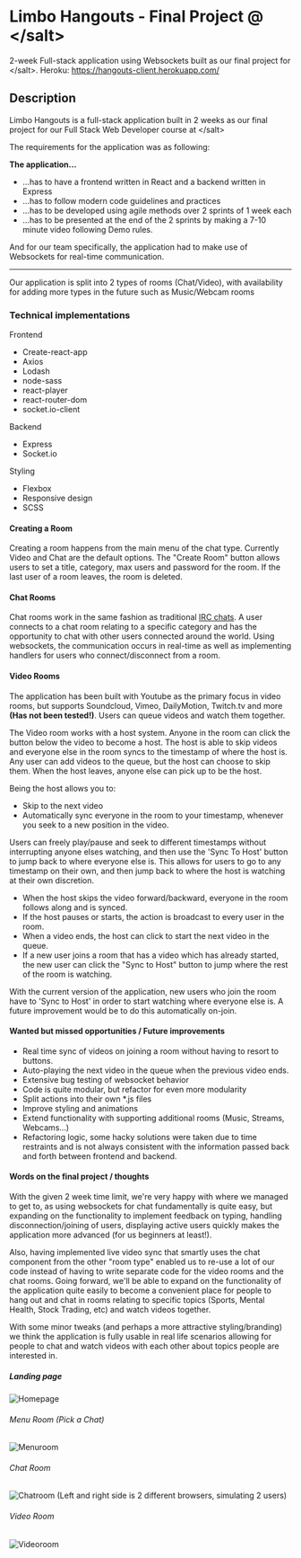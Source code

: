 # Limbo Hangouts - Final Project @ &lt;/salt&gt;
2-week Full-stack application using Websockets built as our final project for &lt;/salt&gt;.
Heroku: https://hangouts-client.herokuapp.com/

## Description

Limbo Hangouts is a full-stack application built in 2 weeks as our final project for our Full Stack Web Developer course at &lt;/salt&gt;

The requirements for the application was as following:

**The application...**

  * ...has to have a frontend written in React and a backend written in Express
  * ...has to follow modern code guidelines and practices
  * ...has to be developed using agile methods over 2 sprints of 1 week each
  * ...has to be presented at the end of the 2 sprints by making a 7-10 minute video following Demo rules.

And for our team specifically, the application had to make use of Websockets for real-time communication.

---
Our application is split into 2 types of rooms (Chat/Video), with availability for adding more types in the future such as Music/Webcam rooms

### Technical implementations

Frontend

- Create-react-app
- Axios
- Lodash 
- node-sass
- react-player
- react-router-dom
- socket.io-client

Backend

- Express
- Socket.io

Styling

- Flexbox
- Responsive design
- SCSS

#### Creating a Room

Creating a room happens from the main menu of the chat type. Currently Video and Chat are the default options. 
The "Create Room" button allows users to set a title, category, max users and password for the room. 
If the last user of a room leaves, the room is deleted.

#### Chat Rooms

Chat rooms work in the same fashion as traditional [IRC chats](https://en.wikipedia.org/wiki/Internet_Relay_Chat). A user connects to a chat room relating to a specific category and has the opportunity to chat with other users connected around the world. Using websockets, the communication occurs in real-time as well as implementing handlers for users who connect/disconnect from a room.

#### Video Rooms

The application has been built with Youtube as the primary focus in video rooms, but supports Soundcloud, Vimeo, DailyMotion, Twitch.tv and more **(Has not been tested!)**. Users can queue videos and watch them together. 

The Video room works with a host system. Anyone in the room can click the button below the video to become a host. The host is able to skip videos and everyone else in the room syncs to the timestamp of where the host is. Any user can add videos to the queue, but the host can choose to skip them. When the host leaves, anyone else can pick up to be the host.

Being the host allows you to:
- Skip to the next video
- Automatically sync everyone in the room to your timestamp, whenever you seek to a new position in the video.

Users can freely play/pause and seek to different timestamps without interrupting anyone elses watching, and then use the 'Sync To Host' button to jump back to where everyone else is. This allows for users to go to any timestamp on their own, and then jump back to where the host is watching at their own discretion.

- When the host skips the video forward/backward, everyone in the room follows along and is synced. 
- If the host pauses or starts, the action is broadcast to every user in the room. 
- When a video ends, the host can click to start the next video in the queue. 
- If a new user joins a room that has a video which has already started, the new user can click the "Sync to Host" button to jump where the rest of the room is watching.

With the current version of the application, new users who join the room have to 'Sync to Host' in order to start watching where everyone else is. A future improvement would be to do this automatically on-join.


#### Wanted but missed opportunities / Future improvements

- Real time sync of videos on joining a room without having to resort to buttons.
- Auto-playing the next video in the queue when the previous video ends.
- Extensive bug testing of websocket behavior
- Code is quite modular, but refactor for even more modularity
- Split actions into their own *.js files
- Improve styling and animations
- Extend functionality with supporting additional rooms (Music, Streams, Webcams...)
- Refactoring logic, some hacky solutions were taken due to time restraints and is not always consistent with the information passed back and forth between frontend and backend.


#### Words on the final project / thoughts

With the given 2 week time limit, we're very happy with where we managed to get to, as using websockets for chat fundamentally is quite easy, but expanding on the functionality to implement feedback on typing, handling disconnection/joining of users, displaying active users quickly makes the application more advanced (for us beginners at least!). 

Also, having implemented live video sync that smartly uses the chat component from the other "room type" enabled us to re-use a lot of our code instead of having to write separate code for the video rooms and the chat rooms. Going forward, we'll be able to expand on the functionality of the application quite easily to become a convenient place for people to hang out and chat in rooms relating to specific topics (Sports, Mental Health, Stock Trading, etc) and watch videos together. 

With some minor tweaks (and perhaps a more attractive styling/branding) we think the application is fully usable in real life scenarios allowing for people to chat and watch videos with each other about topics people are interested in.

##### Landing page

![Homepage](/readme_screenshots/homepage.png)

###### Menu Room (Pick a Chat)

![Menuroom](/readme_screenshots/menuroom.png)

###### Chat Room

![Chatroom](/readme_screenshots/chatroom.png)
(Left and right side is 2 different browsers,  simulating 2 users)

###### Video Room

![Videoroom](/readme_screenshots/videoroom.png)
